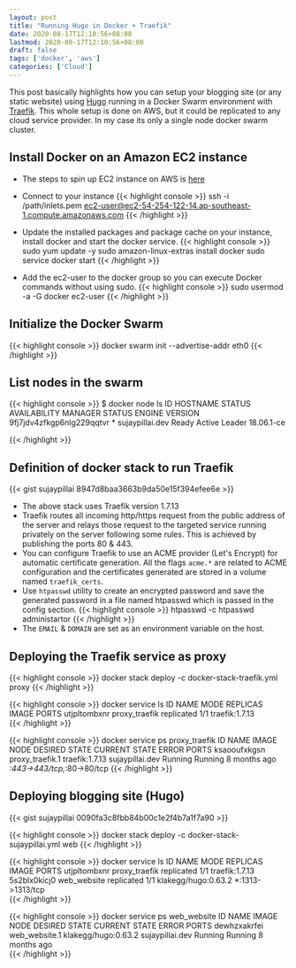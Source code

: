 ```yaml
---
layout: post
title: "Running Hugo in Docker + Traefik"
date: 2020-08-17T12:10:56+08:00
lastmod: 2020-08-17T12:10:56+08:00
draft: false
tags: ['docker', 'aws']
categories: ['Cloud']
---
```


This post basically highlights how you can setup your blogging site (or any static website) using [Hugo](https://gohugo.io/documentation/) running in a Docker Swarm environment with [Traefik](https://docs.traefik.io/). This whole setup is done on AWS, but it could be replicated to any cloud service provider. In my case its only a single node docker swarm cluster. 


## Install Docker on an Amazon EC2 instance

* The steps to spin up EC2 instance on AWS is [here](https://www.sujaypillai.dev/2020/08/2020-08-16-creating-an-ec2-instance-using-cli/)

* Connect to your instance
{{< highlight console >}}
ssh -i /path/inlets.pem ec2-user@ec2-54-254-122-14.ap-southeast-1.compute.amazonaws.com
{{< /highlight >}}

* Update the installed packages and package cache on your instance, install docker and start the docker service.
{{< highlight console >}}
sudo yum update -y
sudo amazon-linux-extras install docker
sudo service docker start
{{< /highlight >}}

* Add the ec2-user to the docker group so you can execute Docker commands without using sudo.
{{< highlight console >}}
sudo usermod -a -G docker ec2-user
{{< /highlight >}}


## Initialize the Docker Swarm
{{< highlight console >}}
docker swarm init --advertise-addr eth0
{{< /highlight >}}

## List nodes in the swarm
{{< highlight console >}}
$ docker node ls
ID                            HOSTNAME            STATUS              AVAILABILITY        MANAGER STATUS      ENGINE VERSION
9fj7jdv4zfkgp6nlg229qqtvr *   sujaypillai.dev     Ready               Active              Leader              18.06.1-ce

{{< /highlight >}}

## Definition of docker stack to run Traefik

{{< gist sujaypillai 8947d8baa3663b9da50e15f394efee6e >}}

* The above stack uses Traefik version 1.7.13
* Traefik routes all incoming http/https request from the public address of the server and relays those request to the targeted service running privately on the server following some rules. This is achieved by publishing the ports 80 & 443.
* You can configure Traefik to use an ACME provider (Let's Encrypt) for automatic certificate generation. All the flags `acme.*` are related to ACME configuration and the certificates generated are stored in a volume named `traefik_certs`.
* Use `htpasswd` utility to create an encrypted password and save the generated password in a file named htpasswd which is passed in the config section.
{{< highlight console >}}
htpasswd -c htpasswd administartor
{{< /highlight >}}
* The `EMAIL` & `DOMAIN` are set as an environment variable on the host.


## Deploying the Traefik service as proxy
{{< highlight console >}}
docker stack deploy -c docker-stack-traefik.yml proxy
{{< /highlight >}}

{{< highlight console >}}
docker service ls
ID                  NAME                MODE                REPLICAS            IMAGE                 PORTS
utjpltombxnr        proxy_traefik       replicated          1/1                 traefik:1.7.13        
{{< /highlight >}}

{{< highlight console >}}
docker service ps proxy_traefik
ID                  NAME                IMAGE               NODE                DESIRED STATE       CURRENT STATE          ERROR               PORTS
ksaooufxkgsn        proxy_traefik.1     traefik:1.7.13      sujaypillai.dev     Running             Running 8 months ago                       *:443->443/tcp,*:80->80/tcp
{{< /highlight >}}

## Deploying blogging site (Hugo)

{{< gist sujaypillai 0090fa3c8fbb84b00c1e2f4b7a1f7a90 >}}

{{< highlight console >}}
docker stack deploy -c docker-stack-sujaypillai.yml web
{{< /highlight >}}

{{< highlight console >}}
docker service ls
ID                  NAME                MODE                REPLICAS            IMAGE                 PORTS
utjpltombxnr        proxy_traefik       replicated          1/1                 traefik:1.7.13      
5s2blx0kicj0        web_website         replicated          1/1                 klakegg/hugo:0.63.2   *:1313->1313/tcp  
{{< /highlight >}}

{{< highlight console >}}
docker service ps web_website
ID                  NAME                IMAGE                 NODE                DESIRED STATE       CURRENT STATE          ERROR               PORTS
dewhzxakrfei        web_website.1       klakegg/hugo:0.63.2   sujaypillai.dev     Running             Running 8 months ago  
{{< /highlight >}}

